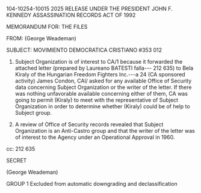 104-10254-10015 2025 RELEASE UNDER THE PRESIDENT JOHN F. KENNEDY ASSASSINATION RECORDS ACT OF 1992

MEMORANDUM FOR: THE FILES

FROM: (George Weademan)

SUBJECT: MOVIMIENTO DEMOCRATICA CRISTIANO
#353 012

1. Subject Organization is of interest to CA/1 because it forwarded the attached letter (prepared by Laureano BATESTI falla---
212 635) to Bela Kiraly of the Hungarian Freedom Fighters Inc.---a
24 (CA sponsored activity) James Condon, CAl/ asked for any available
Office of Security data concerning Subject Organization or the writer
of the letter. If there was nothing unfavorable available concerning
either of them, CA was going to permit (Kiraly) to meet with the representative
of Subject Organization in order to determine whether (Kiraly) could be of
help to Subject group.

2. A review of Office of Security records revealed that Subject
Organization is an Anti-Castro group and that the writer of the letter
was of interest to the Agency under an Operational Approval in 1960.

cc: 212 635

SECRET

(George Weademan)

GROUP 1
Excluded from automatic
downgrading and
declassification
